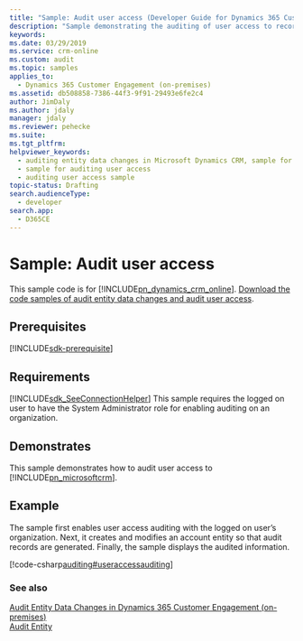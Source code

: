 ```yaml
---
title: "Sample: Audit user access (Developer Guide for Dynamics 365 Customer Engagement (on-premises)) | MicrosoftDocs"
description: "Sample demonstrating the auditing of user access to records."
keywords: 
ms.date: 03/29/2019
ms.service: crm-online
ms.custom: audit
ms.topic: samples
applies_to: 
  - Dynamics 365 Customer Engagement (on-premises)
ms.assetid: db508858-7386-44f3-9f91-29493e6fe2c4
author: JimDaly
ms.author: jdaly
manager: jdaly
ms.reviewer: pehecke
ms.suite: 
ms.tgt_pltfrm: 
helpviewer_keywords: 
  - auditing entity data changes in Microsoft Dynamics CRM, sample for auditing user access
  - sample for auditing user access
  - auditing user access sample
topic-status: Drafting
search.audienceType: 
  - developer
search.app: 
  - D365CE
---
```


# Sample: Audit user access

This sample code is for [!INCLUDE[pn_dynamics_crm_online](../includes/pn-dynamics-crm-online.md)]. [Download the code samples of audit entity data changes and audit user access](https://code.msdn.microsoft.com/Audit-entity-data-changes-93eb8ae0).  

## Prerequisites
[!INCLUDE[sdk-prerequisite](../includes/sdk-prerequisite.md)]
  
## Requirements  
 [!INCLUDE[sdk_SeeConnectionHelper](../includes/sdk-seeconnectionhelper.md)] This sample requires the logged on user to have the System Administrator role for enabling auditing on an organization.  
  
## Demonstrates  
 This sample demonstrates how to audit user access to [!INCLUDE[pn_microsoftcrm](../includes/pn-microsoftcrm.md)].  
  
## Example  
 The sample first enables user access auditing with the logged on user’s organization. Next, it creates and modifies an account entity so that audit records are generated. Finally, the sample displays the audited information.  
  
 [!code-csharp[auditing#useraccessauditing](../snippets/csharp/CRMV8/auditing/cs/useraccessauditing.cs#useraccessauditing)]  
  
### See also  
 [Audit Entity Data Changes in Dynamics 365 Customer Engagement (on-premises)](audit-entity-data-changes.md)   
 [Audit Entity](entities/audit.md)<!-- Bug 696490 -->
